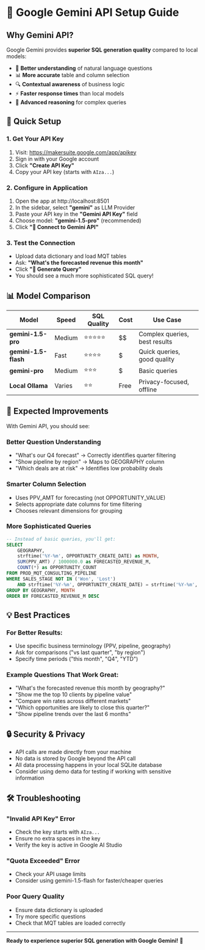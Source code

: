# 🌟 Google Gemini API Setup Guide

## Why Gemini API?

Google Gemini provides **superior SQL generation quality** compared to local models:
- 🎯 **Better understanding** of natural language questions
- 📊 **More accurate** table and column selection
- 🔍 **Contextual awareness** of business logic
- ⚡ **Faster response times** than local models
- 🧠 **Advanced reasoning** for complex queries

## 🚀 Quick Setup

### 1. Get Your API Key

1. Visit: https://makersuite.google.com/app/apikey
2. Sign in with your Google account
3. Click **"Create API Key"**
4. Copy your API key (starts with `AIza...`)

### 2. Configure in Application

1. Open the app at http://localhost:8501
2. In the sidebar, select **"gemini"** as LLM Provider
3. Paste your API key in the **"Gemini API Key"** field
4. Choose model: **"gemini-1.5-pro"** (recommended)
5. Click **"🔗 Connect to Gemini API"**

### 3. Test the Connection

- Upload data dictionary and load MQT tables
- Ask: **"What's the forecasted revenue this month"**
- Click **"🚀 Generate Query"**
- You should see a much more sophisticated SQL query!

## 📊 Model Comparison

| Model | Speed | SQL Quality | Cost | Use Case |
|-------|-------|-------------|------|----------|
| **gemini-1.5-pro** | Medium | ⭐⭐⭐⭐⭐ | $$ | Complex queries, best results |
| **gemini-1.5-flash** | Fast | ⭐⭐⭐⭐ | $ | Quick queries, good quality |
| **gemini-pro** | Medium | ⭐⭐⭐ | $ | Basic queries |
| **Local Ollama** | Varies | ⭐⭐ | Free | Privacy-focused, offline |

## 🎯 Expected Improvements

With Gemini API, you should see:

### Better Question Understanding
- "What's our Q4 forecast" → Correctly identifies quarter filtering
- "Show pipeline by region" → Maps to GEOGRAPHY column
- "Which deals are at risk" → Identifies low probability deals

### Smarter Column Selection
- Uses PPV_AMT for forecasting (not OPPORTUNITY_VALUE)
- Selects appropriate date columns for time filtering
- Chooses relevant dimensions for grouping

### More Sophisticated Queries
```sql
-- Instead of basic queries, you'll get:
SELECT 
    GEOGRAPHY,
    strftime('%Y-%m', OPPORTUNITY_CREATE_DATE) as MONTH,
    SUM(PPV_AMT) / 1000000.0 as FORECASTED_REVENUE_M,
    COUNT(*) as OPPORTUNITY_COUNT
FROM PROD_MQT_CONSULTING_PIPELINE 
WHERE SALES_STAGE NOT IN ('Won', 'Lost')
    AND strftime('%Y-%m', OPPORTUNITY_CREATE_DATE) = strftime('%Y-%m', 'now')
GROUP BY GEOGRAPHY, MONTH
ORDER BY FORECASTED_REVENUE_M DESC
```

## 💡 Best Practices

### For Better Results:
- Use specific business terminology (PPV, pipeline, geography)
- Ask for comparisons ("vs last quarter", "by region")
- Specify time periods ("this month", "Q4", "YTD")

### Example Questions That Work Great:
- "What's the forecasted revenue this month by geography?"
- "Show me the top 10 clients by pipeline value"
- "Compare win rates across different markets"
- "Which opportunities are likely to close this quarter?"
- "Show pipeline trends over the last 6 months"

## 🔒 Security & Privacy

- API calls are made directly from your machine
- No data is stored by Google beyond the API call
- All data processing happens in your local SQLite database
- Consider using demo data for testing if working with sensitive information

## 🛠️ Troubleshooting

### "Invalid API Key" Error
- Check the key starts with `AIza...`
- Ensure no extra spaces in the key
- Verify the key is active in Google AI Studio

### "Quota Exceeded" Error
- Check your API usage limits
- Consider using gemini-1.5-flash for faster/cheaper queries

### Poor Query Quality
- Ensure data dictionary is uploaded
- Try more specific questions
- Check that MQT tables are loaded correctly

---

**Ready to experience superior SQL generation with Google Gemini!** 🚀